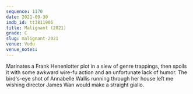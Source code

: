 ```yaml
---
sequence: 1170
date: 2021-09-30
imdb_id: tt3811906
title: Malignant (2021)
grade: C
slug: malignant-2021
venue: Vudu
venue_notes:
---
```


Marinates a Frank Henenlotter plot in a slew of genre trappings, then spoils it with some awkward wire-fu action and an unfortunate lack of humor. The bird's-eye shot of Annabelle Wallis running through her house left me wishing director James Wan would make a straight giallo.
